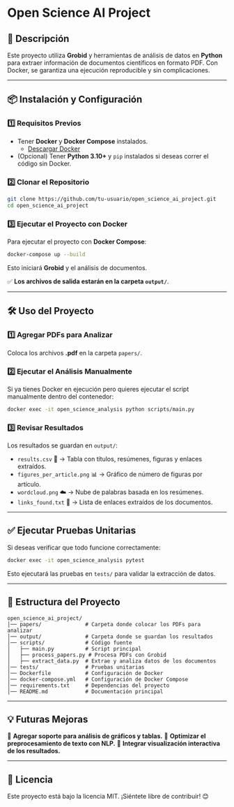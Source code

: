 # Open Science AI Project

## 🚀 Descripción
Este proyecto utiliza **Grobid** y herramientas de análisis de datos en **Python** para extraer información de documentos científicos en formato PDF. Con Docker, se garantiza una ejecución reproducible y sin complicaciones.

---

## 📦 Instalación y Configuración

### **1️⃣ Requisitos Previos**
- Tener **Docker** y **Docker Compose** instalados.
  - [Descargar Docker](https://www.docker.com/get-started)
- (Opcional) Tener **Python 3.10+** y `pip` instalados si deseas correr el código sin Docker.

### **2️⃣ Clonar el Repositorio**
```bash
git clone https://github.com/tu-usuario/open_science_ai_project.git
cd open_science_ai_project
```

### **3️⃣ Ejecutar el Proyecto con Docker**
Para ejecutar el proyecto con **Docker Compose**:
```bash
docker-compose up --build
```
Esto iniciará **Grobid** y el análisis de documentos.

✅ **Los archivos de salida estarán en la carpeta `output/`**.


---

## 🛠️ Uso del Proyecto

### **1️⃣ Agregar PDFs para Analizar**
Coloca los archivos **.pdf** en la carpeta `papers/`.

### **2️⃣ Ejecutar el Análisis Manualmente**
Si ya tienes Docker en ejecución pero quieres ejecutar el script manualmente dentro del contenedor:
```bash
docker exec -it open_science_analysis python scripts/main.py
```

### **3️⃣ Revisar Resultados**
Los resultados se guardan en `output/`:
- `results.csv` 📄 → Tabla con títulos, resúmenes, figuras y enlaces extraídos.
- `figures_per_article.png` 📊 → Gráfico de número de figuras por artículo.
- `wordcloud.png` ☁️ → Nube de palabras basada en los resúmenes.
- `links_found.txt` 🔗 → Lista de enlaces extraídos de los documentos.

---

## ✅ Ejecutar Pruebas Unitarias
Si deseas verificar que todo funcione correctamente:
```bash
docker exec -it open_science_analysis pytest
```
Esto ejecutará las pruebas en `tests/` para validar la extracción de datos.

---

## 📌 Estructura del Proyecto
```
open_science_ai_project/
│── papers/              # Carpeta donde colocar los PDFs para analizar
│── output/              # Carpeta donde se guardan los resultados
│── scripts/             # Código fuente
│   ├── main.py          # Script principal
│   ├── process_papers.py # Procesa PDFs con Grobid
│   ├── extract_data.py  # Extrae y analiza datos de los documentos
│── tests/               # Pruebas unitarias
│── Dockerfile           # Configuración de Docker
│── docker-compose.yml   # Configuración de Docker Compose
│── requirements.txt     # Dependencias del proyecto
│── README.md            # Documentación principal
```

---

## 💡 Futuras Mejoras
📌 **Agregar soporte para análisis de gráficos y tablas.**
📌 **Optimizar el preprocesamiento de texto con NLP.**
📌 **Integrar visualización interactiva de los resultados.**

---

## 📄 Licencia
Este proyecto está bajo la licencia MIT. ¡Siéntete libre de contribuir! 😊

